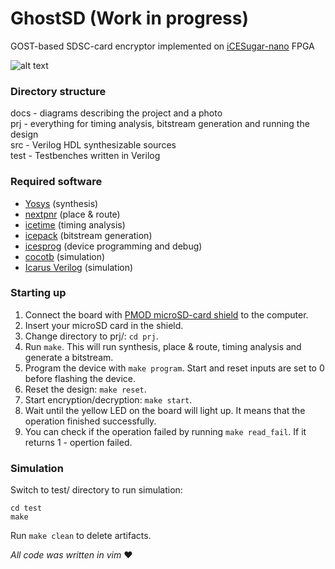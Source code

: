 # GhostSD (Work in progress)
GOST-based SDSC-card encryptor implemented on [iCESugar-nano](https://github.com/wuxx/icesugar-nano) FPGA

![alt text](https://github.com/sirazenkov/GhostSD/blob/master/docs/photo.jpg?raw=true)

### Directory structure
docs - diagrams describing the project and a photo \
prj - everything for timing analysis, bitstream generation and running the design \
src - Verilog HDL synthesizable sources \
test - Testbenches written in Verilog

### Required software
- [Yosys](https://github.com/YosysHQ/yosys) (synthesis)
- [nextpnr](https://github.com/YosysHQ/nextpnr) (place & route)
- [icetime](https://github.com/YosysHQ/icestorm/tree/master/icetime) (timing analysis)
- [icepack](https://github.com/YosysHQ/icestorm/tree/master/icepack) (bitstream generation)
- [icesprog](https://github.com/wuxx/icesugar/tree/master/tools/src) (device programming and debug)
- [cocotb](https://github.com/cocotb/cocotb) (simulation)
- [Icarus Verilog](https://github.com/steveicarus/iverilog) (simulation)

### Starting up
1. Connect the board with [PMOD microSD-card shield](https://aliexpress.ru/item/1005002079993579.html?spm=a2g0o.store_pc_allProduct.8148356.28.66223d9caZHKJO&pdp_npi=2%40dis%21RUB%21219%2C17%20%D1%80%D1%83%D0%B1.%21219%2C17%20%D1%80%D1%83%D0%B1.%21%21%21%21%21%40211675ce16734350768246290efb9d%2112000018671910390%21sh&sku_id=12000018671910390) to the computer.
2. Insert your microSD card in the shield.
3. Change directory to prj/: `cd prj`.
4. Run `make`. This will run synthesis, place & route, timing analysis and generate a bitstream.
5. Program the device with `make program`. Start and reset inputs are set to 0 before flashing the device.
6. Reset the design: `make reset`.
7. Start encryption/decryption: `make start`.
8. Wait until the yellow LED on the board will light up. It means that the operation finished successfully.
9. You can check if the operation failed by running `make read_fail`. If it returns 1 - opertion failed.

### Simulation
Switch to test/ directory to run simulation:
```
cd test
make
```
Run `make clean` to delete artifacts.

*All code was written in vim* :heart:

